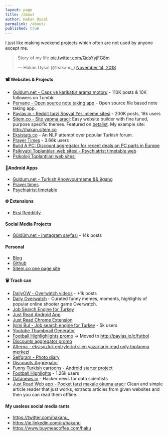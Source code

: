 ```yaml
---
layout: page
title: /about
author: Hakan Uysal
permalink: /about/
published: true
---
```

I just like making weekend projects which often are not used by anyone except me.

<blockquote class="twitter-tweet"><p lang="en" dir="ltr">Story of my life <a href="https://t.co/QdsYyjFG8m">pic.twitter.com/QdsYyjFG8m</a></p>&mdash; Hakan Uysal (@hakanu_) <a href="https://twitter.com/hakanu_/status/1062646164879826944?ref_src=twsrc%5Etfw">November 14, 2018</a></blockquote> <script async src="https://platform.twitter.com/widgets.js" charset="utf-8"></script>


#### 📽 Websites & Projects

* [Guldum.net - Caps ve karikatür arama motoru](http://guldum.net) - 110K posts & 10K followers on Tumblr.
* [Pervane - Open source note taking app](https://github.com/hakanu/pervane) - Open source file based note taking app.
* [Paylas.io - Reddit tarzi Sosyal Yer imleme sitesi](http://paylas.io) - 200K posts, 18k users
* [Sitem.co - Site yapma araci](https://sitem.co): Easy website builder with fine tuned, purpose specific themes. Featured on [betalist](http://betalist.com/startups/sitemco). My example site: <http://hakan.sitem.co>
* [Eksistats.co](http://eksistats.co) - An NLP attempt over popular Turkish forum. 
* [Prayer Times](http://iftarvakitleri.org) - 3.66k users
* [Build A PC: Discount aggregator for recent deals on PC parts in Europe](http://buildapc.club)
* [Psikiyatri Toplantıları web sitesi - Psychiatrist timetable web](http://psikiyatritoplantilari.com)
* [Psikoloji Toplantilari web sitesi](http://psikoegitim.net)

#### 📱Android Apps

* [Guldum.net - Turkish Knowyourmeme && 9gang](https://play.google.com/store/apps/details?id=net.guldum.caps&hl=tr)
* [Prayer times](https://play.google.com/store/apps/details?id=io.haku.iftarvakitleri&hl=tr)
* [Psychiatrist timetable](https://play.google.com/store/apps/details?id=haku.io.psi_meeting)

#### 🌐 Extensions

* [Eksi Redditify](https://chrome.google.com/webstore/detail/eksistats-redditify/akphflcnicknhfmlpofbpeoikbggbcnh?hl=tr)


#### Social Media Projects

* [Güldüm.net - Instagram sayfası](https://instagram.com/guldum_net) - 14k posts

#### Personal

* [Blog](http://hakanu.net)
* [Github](http://github.com/hakanu)
* [Sitem.co one page site](https://hakan.sitem.co)

#### 🗑 Trash can

* [DailyOW - Overwatch videos](https://instagram.com/dailyow) - +1k posts
* [Daily Overwatch](http://dailyow.tumblr.com) - Curated funny memes, moments, highlights of popular online shooter game Overwatch.
* [Job Search Engine for Turkey](https://play.google.com/store/apps/details?id=co.hakanu.jobfinder)
* [Just Read Android App](https://play.google.com/store/apps/details?id=com.justreadapp.app)
* [Just Read Chrome Extension](https://chrome.google.com/webstore/detail/just-read/gjadajkmpgdblfochjcfpkhnnkicfapl)
* [İşimi Bul - Job search engine for Turkey](http://isimibul.co) - 5k users
* [Youtube Thumbnail Generator](http://vidimg.net)
* [Football Highlighlights promo](http://footballhighlightswatch.com) -> Moved to <http://paylas.io/c/futbol>
* [Discounts aggregator promo](http://kampanyalar.me)
* [Alterna - eksisozluk entrylerini silen yazarlarin read only toplanma merkezi](http://alterna.xyz)
* [Selfgram - Photo diary](https://play.google.com/store/apps/details?id=net.selfgram.selfgram&hl=en)
* [Discounts Aggregator](https://play.google.com/store/apps/details?id=io.haku.discounts)
* [Funny Turkish cartoons - Android starter project](https://play.google.com/store/apps/details?id=co.hakanu.karikaturcu2)
* [Football Highlights](https://play.google.com/store/apps/details?id=io.haku.fb_goals) - 1.26k users
* [Datanews.io](http://datanews.io) - Hacker news for data scientists
* [Just Read Web app - Pocket tarzi makale okuma araci](http://justreadapp.com): Clean and simple article reader that just works, extracts articles from given websites and then you can read them offline.

#### My useless social media rants

* <https://twitter.com/hakanu_>
* <https://ie.linkedin.com/in/hakanu>
* <https://www.buymeacoffee.com/haku>
